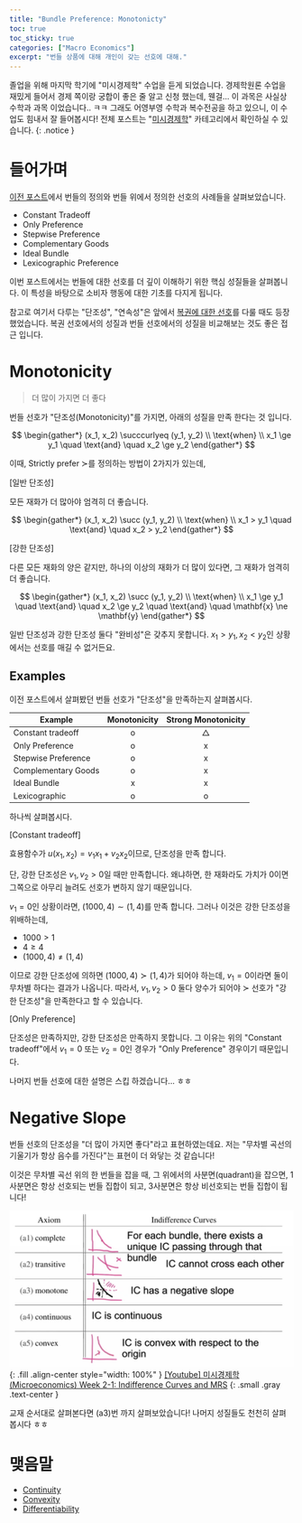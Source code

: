 ```yaml
---
title: "Bundle Preference: Monotonicty"
toc: true
toc_sticky: true
categories: ["Macro Economics"]
excerpt: "번들 상품에 대해 개인이 갖는 선호에 대해."
---
```


졸업을 위해 마지막 학기에 "미시경제학" 수업을 듣게 되었습니다.
경제학원론 수업을 재밌게 들어서 경제 쪽이랑 궁합이 좋은 줄 알고 신청 했는데, 웬걸... 이 과목은 사실상 수학과 과목 이었습니다.. ㅋㅋ
그래도 어영부영 수학과 복수전공을 하고 있으니, 이 수업도 힘내서 잘 들어봅시다!
전체 포스트는 "[미시경제학](/categories/micro-economics)" 카테고리에서 확인하실 수 있습니다.
{: .notice }

# 들어가며

[이전 포스트](/2025/04/12/bundles-of-goods/)에서 번들의 정의와 번들 위에서 정의한 선호의 사례들을 살펴보았습니다.

- Constant Tradeoff
- Only Preference
- Stepwise Preference
- Complementary Goods
- Ideal Bundle
- Lexicographic Preference

이번 포스트에서는 번들에 대한 선호를 더 깊이 이해하기 위한 핵심 성질들을 살펴봅니다. 이 특성을 바탕으로 소비자 행동에 대한 기초를 다지게 됩니다.

참고로 여기서 다루는 "단조성", "연속성"은 앞에서 [복권에 대한 선호](/2025/03/19/lotteries/)를 다룰 때도 등장 했었습니다. 복권 선호에서의 성질과 번들 선호에서의 성질을 비교해보는 것도 좋은 접근 입니다.

# Monotonicity

> 더 많이 가지면 더 좋다

번들 선호가 "단조성(Monotonicity)"를 가지면, 아래의 성질을 만족 한다는 것 입니다.

$$
\begin{gather*}
(x_1, x_2) \succcurlyeq (y_1, y_2) \\
\text{when} \\
x_1 \ge y_1
\quad \text{and} \quad
x_2 \ge y_2
\end{gather*}
$$

이때, Strictly prefer $\succ$를 정의하는 방법이 2가지가 있는데,

<div class="proof" markdown="1">

[일반 단조성]

모든 재화가 더 많아야 엄격히 더 좋습니다.

$$
\begin{gather*}
(x_1, x_2) \succ (y_1, y_2) \\
\text{when} \\
x_1 > y_1
\quad \text{and} \quad
x_2 > y_2
\end{gather*}
$$

</div>


<div class="proof" markdown="1">

[강한 단조성]

다른 모든 재화의 양은 같지만, 하나의 이상의 재화가 더 많이 있다면,
그 재화가 엄격히 더 좋습니다.

$$
\begin{gather*}
(x_1, x_2) \succ (y_1, y_2) \\
\text{when} \\
x_1 \ge y_1
\quad \text{and} \quad
x_2 \ge y_2
\quad \text{and} \quad
\mathbf{x} \ne \mathbf{y}
\end{gather*}
$$

</div>

일반 단조성과 강한 단조성 둘다 "완비성"은 갖추지 못합니다. $x_1 > y_1, x_2 < y_2$인 상황에서는 선호를 매길 수 없거든요.

## Examples

이전 포스트에서 살펴봤던 번들 선호가 "단조성"을 만족하는지 살펴봅시다.

| Example | Monotonicity | Strong Monotonicity |
| - |:-:|:-:|
| Constant tradeoff | o | △ |
| Only Preference | o | x |
| Stepwise Preference | o | x |
| Complementary Goods | o | x |
| Ideal Bundle | x | x |
| Lexicographic | o | o |

하나씩 살펴봅시다.

<div class="proof" markdown="1">

[Constant tradeoff]

효용함수가 $u(x_1, x_2) = v_1x_1 + v_2x_2$이므로, 단조성을 만족 합니다.

단, 강한 단조성은 $v_1, v_2 > 0$일 때만 만족합니다. 왜냐하면, 한 재화라도 가치가 0이면 그쪽으로 아무리 늘려도 선호가 변하지 않기 때문입니다.

$v_1 = 0$인 상황이라면, $(1000, 4) \sim (1, 4)$를 만족 합니다.
그러나 이것은 강한 단조성을 위배하는데,

- $1000 > 1$
- $4 \ge 4$
- $(1000, 4) \ne (1, 4)$

이므로 강한 단조성에 의하면 $(1000, 4) \succ (1, 4)$가 되어야 하는데,
$v_1 = 0$이라면 둘이 무차별 하다는 결과가 나옵니다.
따라서, $v_1, v_2 > 0$ 둘다 양수가 되어야 $\succ$ 선호가 "강한 단조성"을 만족한다고 할 수 있습니다.

</div>

<div class="proof" markdown="1">

[Only Preference]

단조성은 만족하지만, 강한 단조성은 만족하지 못합니다. 그 이유는 위의 "Constant tradeoff"에서 $v_1 = 0$ 또는 $v_2 = 0$인 경우가 "Only Preference" 경우이기 때문입니다.

</div>

나머지 번들 선호에 대한 설명은 스킵 하겠습니다... ㅎㅎ

# Negative Slope

번들 선호의 단조성을 "더 많이 가지면 좋다"라고 표현하였는데요. 저는 "무차별 곡선의 기울기가 항상 음수를 가진다"는 표현이 더 와닿는 것 같습니다!

이것은 무차별 곡선 위의 한 번들을 잡을 때, 그 위에서의 사분면(quadrant)을 잡으면, 1 사분면은 항상 선호되는 번들 집합이 되고, 3사분면은 항상 비선호되는 번들 집합이 됩니다!

![](/images/others/micro-economics/bundle-preference-summary-youtube.png){: .fill .align-center style="width: 100%" }
[[Youtube] 미시경제학 (Microeconomics) Week 2-1: Indifference Curves and MRS](https://youtu.be/tab5kGEAE5E?si=Zo6vWJVHbSTYN5bi&t=2105)
{: .small .gray .text-center }

교재 순서대로 살펴본다면 (a3)번 까지 살펴보았습니다! 나머지 성질들도 천천히 살펴봅시다 ㅎㅎ

# 맺음말

- [Continuity](/2025/04/14/bundle-preference-continuity/)
- [Convexity](/2025/04/14/bundle-preference-convexity/)
- [Differentiability](/2025/04/14/bundle-preference-differentiability/)
